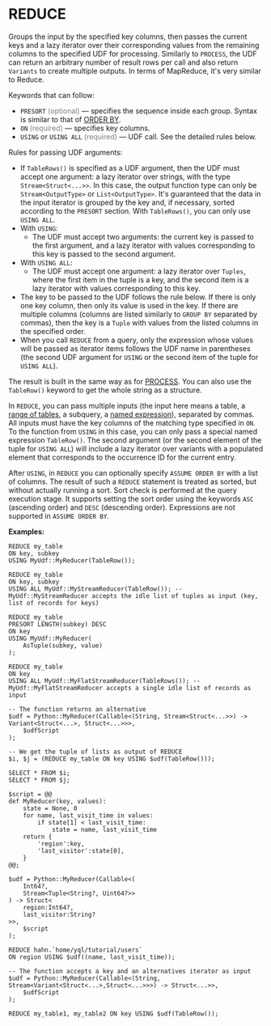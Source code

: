 # REDUCE

Groups the input by the specified key columns, then passes the current keys and a lazy iterator over their corresponding values from the remaining columns to the specified UDF for processing. Similarly to `PROCESS`, the UDF can return an arbitrary number of result rows per call and also return `Variants` to create multiple outputs. In terms of MapReduce, it's very similar to Reduce.

Keywords that can follow:

* `PRESORT` <span style="color: gray;">(optional)</span> — specifies the sequence inside each group. Syntax is similar to that of [ORDER BY](select/order_by.md).
* `ON` <span style="color: gray;">(required)</span> — specifies key columns.
* `USING` or `USING ALL` <span style="color: gray;">(required)</span> — UDF call. See the detailed rules below.

Rules for passing UDF arguments:

* If `TableRows()` is specified as a UDF argument, then the UDF must accept one argument: a lazy iterator over strings, with the type `Stream<Struct<...>>`. In this case, the output function type can only be `Stream<OutputType>` or `List<OutputType>`. It's guaranteed that the data in the input iterator is grouped by the key and, if necessary, sorted according to the `PRESORT` section. With `TableRows()`, you can only use `USING ALL`.
* With `USING`:
   * The UDF must accept two arguments: the current key is passed to the first argument, and a lazy iterator with values corresponding to this key is passed to the second argument.
* With `USING ALL`:
   * The UDF must accept one argument: a lazy iterator over `Tuples`, where the first item in the tuple is a key, and the second item is a lazy iterator with values corresponding to this key.
* The key to be passed to the UDF follows the rule below. If there is only one key column, then only its value is used in the key. If there are multiple columns (columns are listed similarly to `GROUP BY` separated by commas), then the key is a `Tuple` with values from the listed columns in the specified order.
* When you call `REDUCE` from a query, only the expression whose values will be passed as iterator items follows the UDF name in parentheses (the second UDF argument for `USING` or the second item of the tuple for `USING ALL`).

The result is built in the same way as for [PROCESS](process.md). You can also use the `TableRow()` keyword to get the whole string as a structure.

In `REDUCE`, you can pass multiple inputs (the input here means a table, a [range of tables](select/concat.md), a subquery, a [named expression](expressions.md#named-nodes)), separated by commas. All inputs must have the key columns of the matching type specified in `ON`. To the function from `USING` in this case, you can only pass a special named expression `TableRow()`. The second argument (or the second element of the tuple for `USING ALL`) will include a lazy iterator over variants with a populated element that corresponds to the occurrence ID for the current entry.

After `USING`, in `REDUCE` you can optionally specify `ASSUME ORDER BY` with a list of columns. The result of such a `REDUCE` statement is treated as sorted, but without actually running a sort. Sort check is performed at the query execution stage. It supports setting the sort order using the keywords `ASC` (ascending order) and `DESC` (descending order). Expressions are not supported in `ASSUME ORDER BY`.

**Examples:**
```yql
REDUCE my_table
ON key, subkey
USING MyUdf::MyReducer(TableRow());
```

```yql
REDUCE my_table
ON key, subkey
USING ALL MyUdf::MyStreamReducer(TableRow()); -- MyUdf::MyStreamReducer accepts the idle list of tuples as input (key, list of records for keys)
```

```yql
REDUCE my_table
PRESORT LENGTH(subkey) DESC
ON key
USING MyUdf::MyReducer(
    AsTuple(subkey, value)
);
```

```yql
REDUCE my_table
ON key
USING ALL MyUdf::MyFlatStreamReducer(TableRows()); -- MyUdf::MyFlatStreamReducer accepts a single idle list of records as input
```

```yql
-- The function returns an alternative
$udf = Python::MyReducer(Callable<(String, Stream<Struct<...>>) -> Variant<Struct<...>, Struct<...>>>,
    $udfScript
);

-- We get the tuple of lists as output of REDUCE
$i, $j = (REDUCE my_table ON key USING $udf(TableRow()));

SELECT * FROM $i;
SELECT * FROM $j;
```


```yql
$script = @@
def MyReducer(key, values):
    state = None, 0
    for name, last_visit_time in values:
        if state[1] < last_visit_time:
            state = name, last_visit_time
    return {
        'region':key,
        'last_visitor':state[0],
    }
@@;

$udf = Python::MyReducer(Callable<(
    Int64?,
    Stream<Tuple<String?, Uint64?>>
) -> Struct<
    region:Int64?,
    last_visitor:String?
>>,
    $script
);

REDUCE hahn.`home/yql/tutorial/users`
ON region USING $udf((name, last_visit_time));
```

```yql
-- The function accepts a key and an alternatives iterator as input
$udf = Python::MyReducer(Callable<(String, Stream<Variant<Struct<...>,Struct<...>>>) -> Struct<...>>,
    $udfScript
);

REDUCE my_table1, my_table2 ON key USING $udf(TableRow());
```


<!--Examples from tutorial:

* [Python UDF](https://cluster-name.yql/Tutorial/yt_26_Reduce_with_libra)
* [C++ UDF](https://cluster-name.yql/Tutorial/yt_27_Reduce_with_ralib)
-->
